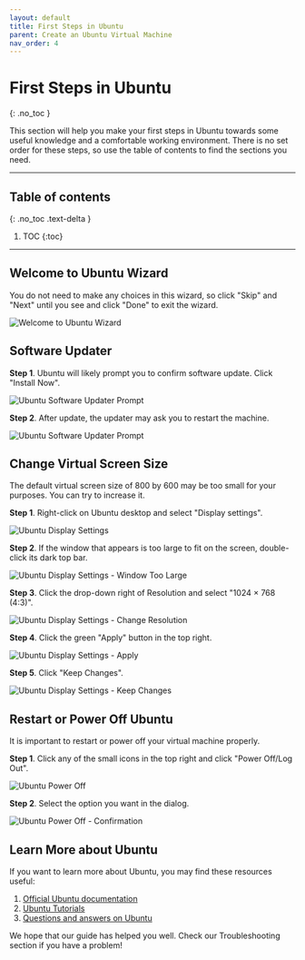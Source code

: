 ```yaml
---
layout: default
title: First Steps in Ubuntu
parent: Create an Ubuntu Virtual Machine
nav_order: 4
---
```


# First Steps in Ubuntu
{: .no_toc }

This section will help you make your first steps in Ubuntu towards some useful knowledge and a comfortable working environment. There is no set order for these steps, so use the table of contents to find the sections you need.

---

## Table of contents
{: .no_toc .text-delta }

1. TOC
{:toc}

---

## Welcome to Ubuntu Wizard

You do not need to make any choices in this wizard, so click "Skip" and "Next" until you see and click "Done" to exit the wizard.

![Welcome to Ubuntu Wizard](../assets/ubuntu-13.png)

## Software Updater

**Step 1**. Ubuntu will likely prompt you to confirm software update. Click "Install Now".

![Ubuntu Software Updater Prompt](../assets/ubuntu-14.png)

**Step 2**. After update, the updater may ask you to restart the machine.

![Ubuntu Software Updater Prompt](../assets/ubuntu-21.png)

## Change Virtual Screen Size

The default virtual screen size of 800 by 600 may be too small for your purposes. You can try to increase it.

**Step 1**. Right-click on Ubuntu desktop and select "Display settings".

![Ubuntu Display Settings](../assets/ubuntu-15.png)

**Step 2**. If the window that appears is too large to fit on the screen, double-click its dark top bar.

![Ubuntu Display Settings - Window Too Large](../assets/ubuntu-16.png)

**Step 3**. Click the drop-down right of Resolution and select "1024 × 768 (4:3)".

![Ubuntu Display Settings - Change Resolution](../assets/ubuntu-17-res.png)

**Step 4**. Click the green "Apply" button in the top right.

![Ubuntu Display Settings - Apply](../assets/ubuntu-17-apply.png)

**Step 5**. Click "Keep Changes".

![Ubuntu Display Settings - Keep Changes](../assets/ubuntu-18.png)

## Restart or Power Off Ubuntu

It is important to restart or power off your virtual machine properly.

**Step 1**. Click any of the small icons in the top right and click "Power Off/Log Out".

![Ubuntu Power Off](../assets/ubuntu-power-off-01.png)

**Step 2**. Select the option you want in the dialog.

![Ubuntu Power Off - Confirmation](../assets/ubuntu-power-off-02.png)

## Learn More about Ubuntu

If you want to learn more about Ubuntu, you may find these resources useful:

1. [Official Ubuntu documentation](https://help.ubuntu.com/)
2. [Ubuntu Tutorials](https://ubuntu.com/tutorials)
3. [Questions and answers on Ubuntu](https://askubuntu.com/)

We hope that our guide has helped you well. Check our Troubleshooting section if you have a problem!
